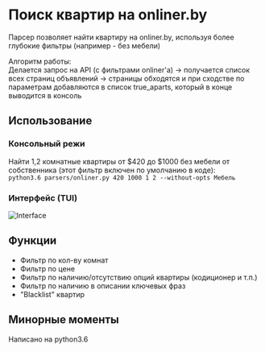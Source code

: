 # Поиск квартир на onliner.by
Парсер позволяет найти квартиру на onliner.by, используя более глубокие фильтры (например - без мебели)  
  
Алгоритм работы:  
Делается запрос на API (с фильтрами onliner'а) -> получается список всех страниц объявлений -> страницы обходятся и при сходстве по параметрам добавляются в список true_aparts, который в конце выводится в консоль

## Использование

### Консольный режи
Найти 1,2 комнатные квартиры от $420 до $1000 без мебели от собственника (этот фильтр включен по умолчанию в коде):  
`python3.6 parsers/onliner.py 420 1000 1 2 --without-opts Мебель`

### Интерфейс (TUI)
![Interface](https://img.ziggi.org/zoTybdbm.png)

## Функции

* Фильтр по кол-ву комнат
* Фильтр по цене
* Фильтр по наличию/отсутствию опций квартиры (кодиционер и т.п.)
* Фильтр по наличию в описании ключевых фраз
* "Blacklist" квартир

## Минорные моменты
Написано на python3.6
